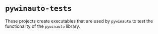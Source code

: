 # `pywinauto-tests`

These projects create executables that are used by `pywinauto` to test the functionality of the `pywinauto` library.
